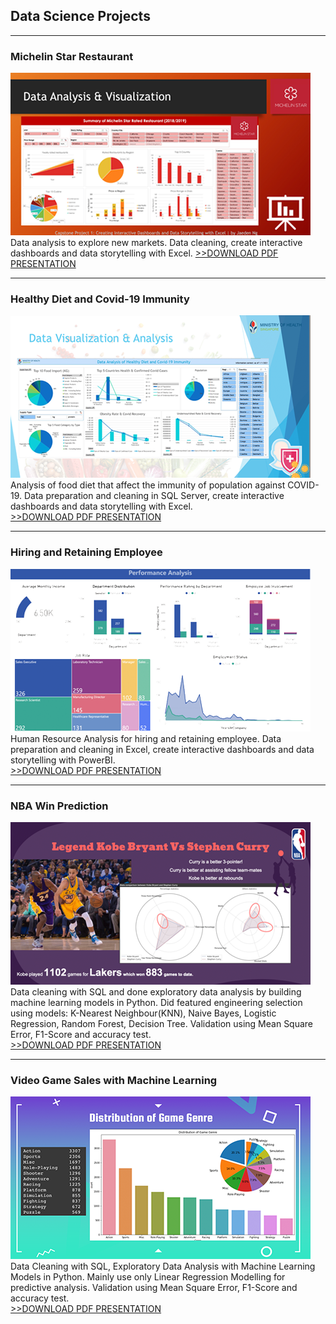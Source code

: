 ## Data Science Projects

---
### Michelin Star Restaurant<br>
<a href="/pdf/CAPSTONE-1-JAEDEN-NG.pdf"><img src="images/thumb-cap1.png?raw=true"/></a><br>
Data analysis to explore new markets. Data cleaning, create interactive dashboards and data storytelling with Excel.
[>>DOWNLOAD PDF PRESENTATION](/pdf/CAPSTONE-1-JAEDEN-NG.pdf)

---
### Healthy Diet and Covid-19 Immunity<br>
<a href="/pdf/CAPSTONE-2-JAEDEN-NG.pdf"><img src="images/thumb-cap2.png?raw=true"/></a><br>
Analysis of food diet that affect the immunity of population against COVID-19. Data preparation and cleaning in SQL Server, create interactive dashboards and data storytelling with Excel.<br>
[>>DOWNLOAD PDF PRESENTATION](/pdf/CAPSTONE-2-JAEDEN-NG.pdf)

---
### Hiring and Retaining Employee <br>
<a href="/pdf/CAPSTONE-3-JAEDEN-NG.pdf"><img src="images/thumb-cap3.png?raw=true"/></a><br>
Human Resource Analysis for hiring and retaining employee. Data preparation and cleaning in Excel, create interactive dashboards and data storytelling with PowerBI.<br>
[>>DOWNLOAD PDF PRESENTATION](/pdf/CAPSTONE-3-JAEDEN-NG.pdf)

---
### NBA Win Prediction<br>
<a href="/pdf/CAPSTONE-4-JAEDEN-NG.pdf"><img src="images/thumb-cap4.png?raw=true"/></a><br>
Data cleaning with SQL and done exploratory data analysis by building machine learning models in Python. Did featured engineering selection using models: K-Nearest Neighbour(KNN), Naive Bayes, Logistic Regression, Random Forest, Decision Tree. Validation using Mean Square Error, F1-Score and accuracy test.<br>
[>>DOWNLOAD PDF PRESENTATION](/pdf/CAPSTONE-4-JAEDEN-NG.pdf)

---
### Video Game Sales with Machine Learning<br>
<a href="/pdf/CAPSTONE-5-JAEDEN-NG.pdf"><img src="images/thumb-cap5.png?raw=true"/></a><br>
Data Cleaning with SQL, Exploratory Data Analysis with Machine Learning Models in Python. Mainly use only Linear Regression Modelling for predictive analysis. Validation using Mean Square Error, F1-Score and accuracy test.<br>
[>>DOWNLOAD PDF PRESENTATION](/pdf/CAPSTONE-5-JAEDEN-NG.pdf)

<!-- Remove above link if you don't want to attibute -->
